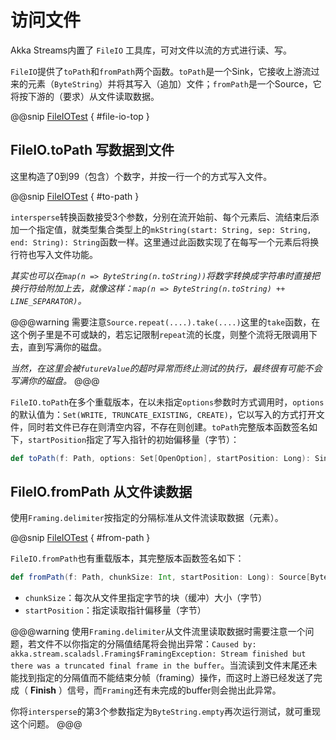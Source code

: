 # 访问文件

Akka Streams内置了 `FileIO` 工具库，可对文件以流的方式进行读、写。

`FileIO`提供了`toPath`和`fromPath`两个函数。`toPath`是一个Sink，它接收上游流过来的元素（`ByteString`）并将其写入（追加）文件；`fromPath`是一个Source，它将按下游的（要求）从文件读取数据。

@@snip [FileIOTest](../../../../../cookbook-streams/src/test/scala/cookbook/streams/file/FileIOTest.scala) { #file-io-top }

## FileIO.toPath 写数据到文件

这里构造了0到99（包含）个数字，并按一行一个的方式写入文件。

@@snip [FileIOTest](../../../../../cookbook-streams/src/test/scala/cookbook/streams/file/FileIOTest.scala) { #to-path }

`intersperse`转换函数接受3个参数，分别在流开始前、每个元素后、流结束后添加一个指定值，就类型集合类型上的`mkString(start: String, sep: String, end: String): String`函数一样。这里通过此函数实现了在每写一个元素后将换行符也写入文件功能。

*其实也可以在`map(n => ByteString(n.toString))`将数字转换成字符串时直接把换行符给附加上去，就像这样：`map(n => ByteString(n.toString) ++ LINE_SEPARATOR)`。*

@@@warning
需要注意`Source.repeat(....).take(....)`这里的`take`函数，在这个例子里是不可或缺的，若忘记限制`repeat`流的长度，则整个流将无限调用下去，直到写满你的磁盘。

*当然，在这里会被`futureValue`的超时异常而终止测试的执行，最终很有可能不会写满你的磁盘。*
@@@

`FileIO.toPath`在多个重载版本，在以未指定`options`参数时方式调用时，`options`的默认值为：`Set(WRITE, TRUNCATE_EXISTING, CREATE)`，它以写入的方式打开文件，同时若文件已存在则清空内容，不存在则创建。`toPath`完整版本函数签名如下，`startPosition`指定了写入指针的初始偏移量（字节）：

```scala
def toPath(f: Path, options: Set[OpenOption], startPosition: Long): Sink[ByteString, Future[IOResult]]
```

## FileIO.fromPath 从文件读数据

使用`Framing.delimiter`按指定的分隔标准从文件流读取数据（元素）。

@@snip [FileIOTest](../../../../../cookbook-streams/src/test/scala/cookbook/streams/file/FileIOTest.scala) { #from-path }

`FileIO.fromPath`也有重载版本，其完整版本函数签名如下：

```scala
def fromPath(f: Path, chunkSize: Int, startPosition: Long): Source[ByteString, Future[IOResult]]
```

- `chunkSize`：每次从文件里指定字节的块（缓冲）大小（字节）
- `startPosition`：指定读取指针偏移量（字节）

@@@warning
使用`Framing.delimiter`从文件流里读取数据时需要注意一个问题，若文件不以你指定的分隔值结尾将会抛出异常：`Caused by: akka.stream.scaladsl.Framing$FramingException: Stream finished but there was a truncated final frame in the buffer`。当流读到文件末尾还未能找到指定的分隔值而不能结束分帧（framing）操作，而这时上游已经发送了完成（ **Finish** ）信号，而`Framing`还有未完成的buffer则会抛出此异常。

你将`intersperse`的第3个参数指定为`ByteString.empty`再次运行测试，就可重现这个问题。
@@@
